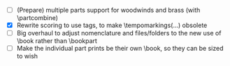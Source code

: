 - [ ] (Prepare) multiple parts support for woodwinds and brass (with \partcombine)
- [X] Rewrite scoring to use tags, to make \tempomarkings(...) obsolete
- [ ] Big overhaul to adjust nomenclature and files/folders to the new use of \book rather than \bookpart
- [ ] Make the individual part prints be their own \book, so they can be sized to wish